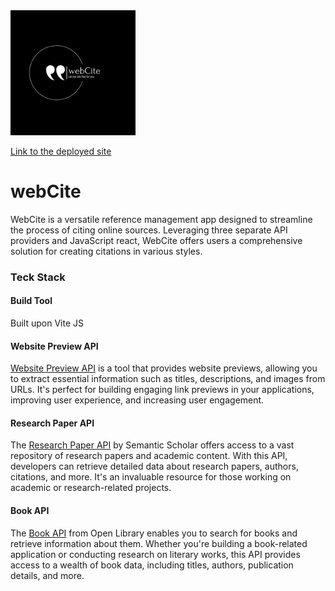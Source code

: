 <img src="./src/assets/logo-package/png/logo-white.png" alt="webCite" width="200"/>

[Link to the deployed site](https://webcite.netlify.app/)
# webCite

WebCite is a versatile reference management app designed to streamline the process of citing online sources. Leveraging three separate API providers and JavaScript react, WebCite offers users a comprehensive solution for creating citations in various styles.

### Teck Stack

#### Build Tool

Built upon Vite JS

#### Website Preview API

[Website Preview API](https://my.linkpreview.net/) is a tool that provides website previews, allowing you to extract essential information such as titles, descriptions, and images from URLs. It's perfect for building engaging link previews in your applications, improving user experience, and increasing user engagement.

#### Research Paper API

The [Research Paper API](https://api.semanticscholar.org/api-docs/#tag/Paper-Data/operation/get_graph_get_paper) by Semantic Scholar offers access to a vast repository of research papers and academic content. With this API, developers can retrieve detailed data about research papers, authors, citations, and more. It's an invaluable resource for those working on academic or research-related projects.

#### Book API

The [Book API](https://openlibrary.org/) from Open Library enables you to search for books and retrieve information about them. Whether you're building a book-related application or conducting research on literary works, this API provides access to a wealth of book data, including titles, authors, publication details, and more.
